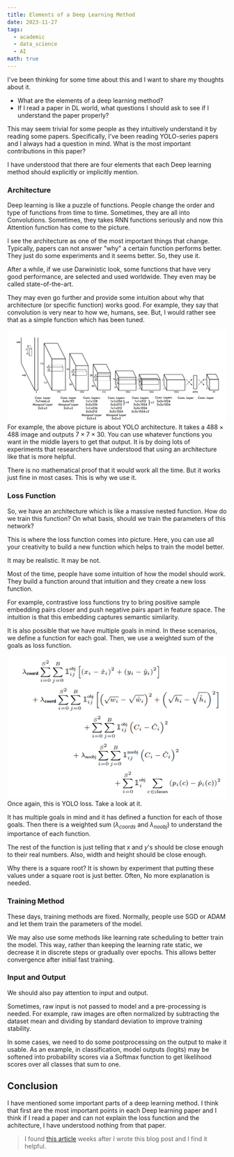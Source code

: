 ```yaml
---
title: Elements of a Deep Learning Method
date: 2023-11-27
tags:
  - academic
  - data_science
  - AI
math: true
---
```

I've been thinking for some time about this and I want to share my thoughts about it. 

- What are the elements of a deep learning method?
- If I read a paper in DL world, what questions I should ask to see if I understand the paper properly?

This may seem trivial for some people as they intuitively understand it by reading some papers. Specifically, I've been reading YOLO-series papers and I always had a question in mind. What is the most important contributions in this paper?

I have understood that there are four elements that each Deep learning method should explicitly or implicitly mention. 

### Architecture
Deep learning is like a puzzle of functions. People change the order and type of functions from time to time. Sometimes, they are all into Convolutions. Sometimes, they takes RNN functions seriously and now this Attention function has come to the picture. 

I see the architecture as one of the most important things that change. Typically, papers can not answer "why" a certain function performs better. They just do some experiments and it seems better. So, they use it. 

After a while, if we use Darwinistic look, some functions that have very good performance, are selected and used worldwide. They even may be called state-of-the-art. 

They may even go further and provide some intuition about why that architecture (or specific function) works good. For example, they say that convolution is very near to how we, humans, see. But, I would rather see that as a simple function which has been tuned. 

![](yolo-architecture.png)
For example, the above picture is about YOLO architecture. It takes a $488 \times 488$ image and outputs $7 \times 7 \times 30$. You can use whatever functions you want in the middle layers to get that output. It is by doing lots of experiments that researchers have understood that using an architecture like that is more helpful. 

There is no mathematical proof that it would work all the time. But it works just fine in most cases. This is why we use it. 

### Loss Function
So, we have an architecture which is like a massive nested function. How do we train this function? On what basis, should we train the parameters of this network?

This is where the loss function comes into picture. Here, you can use all your creativity to build a new function which helps to train the model better. 

It may be realistic. It may be not. 

Most of the time, people have some intuition of how the model should work. They build a function around that intuition and they create a new loss function.

For example, contrastive loss functions try to bring positive sample embedding pairs closer and push negative pairs apart in feature space. The intuition is that this embedding captures semantic similarity.

It is also possible that we have multiple goals in mind. In these scenarios, we define a function for each goal. Then, we use a weighted sum of the goals as loss function. 

![](yolo-loss.png)
Once again, this is YOLO loss. Take a look at it. 

It has multiple goals in mind and it has defined a function for each of those goals. Then there is a weighted sum ($\lambda_{coords}$ and $\lambda_{noobj}$) to understand the importance of each function. 

The rest of the function is just telling that $x$ and $y$'s should be close enough to their real numbers. Also, width and height should be close enough. 

Why there is a square root? It is shown by experiment that putting these values under a square root is just better. Often, No more explanation is needed. 

### Training Method
These days, training methods are fixed. Normally, people use SGD or ADAM and let them train the parameters of the model. 

We may also use some methods like learning rate scheduling to better train the model. This way, rather than keeping the learning rate static, we decrease it in discrete steps or gradually over epochs. This allows better convergence after initial fast training. 
### Input and Output
We should also pay attention to input and output. 

Sometimes, raw input is not passed to model and a pre-processing is needed. For example, raw images are often normalized by subtracting the dataset mean and dividing by standard deviation to improve training stability.

In some cases, we need to do some postprocessing on the output to make it usable. As an example, in classification, model outputs (logits) may be softened into probability scores via a Softmax function to get likelihood scores over all classes that sum to one.


## Conclusion
I have mentioned some important parts of a deep learning method. I think that first are the most important points in each Deep learning paper and I think if I read a paper and can not explain the loss function and the achitecture, I have understood nothing from that paper. 

> I found [this article](https://medium.com/@pratyush057/elements-of-machine-learning-e09ebf16af19) weeks after I wrote this blog post and I find it helpful. 
